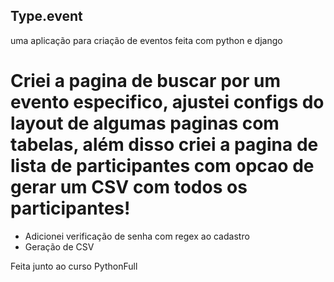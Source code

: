 ## Type.event

uma aplicação para criação de eventos feita com python e django

# Criei a pagina de buscar por um evento especifico, ajustei configs do layout de algumas paginas com tabelas, além disso criei a pagina de lista de participantes com opcao de gerar um CSV com todos os participantes!

* Adicionei verificação de senha com regex ao cadastro
* Geração de CSV

Feita junto ao curso PythonFull